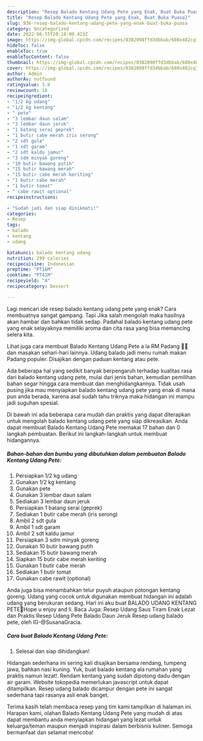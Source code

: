 ```yaml
---
description: "Resep Balado Kentang Udang Pete yang Enak, Buat Buka Puasa}"
title: "Resep Balado Kentang Udang Pete yang Enak, Buat Buka Puasa}"
slug: 936-resep-balado-kentang-udang-pete-yang-enak-buat-buka-puasa
category: Uncategorized
date: 2022-06-15T20:18:00.423Z
image: https://img-global.cpcdn.com/recipes/0382098ffd3dbbab/680x482cq70/balado-kentang-udang-pete-foto-resep-utama.jpg
hideToc: false
enableToc: true
enableTocContent: false
thumbnail: https://img-global.cpcdn.com/recipes/0382098ffd3dbbab/680x482cq70/balado-kentang-udang-pete-foto-resep-utama.jpg
cover: https://img-global.cpcdn.com/recipes/0382098ffd3dbbab/680x482cq70/balado-kentang-udang-pete-foto-resep-utama.jpg
author: Admin
authorAv: notfound
ratingvalue: 3.8
reviewcount: 18
recipeingredient:
- "1/2 kg udang"
- "1/2 kg kentang"
- " pete"
- "3 lembar daun salam"
- "3 lembar daun jeruk"
- "1 batang serai geprek"
- "1 butir cabe merah iris serong"
- "2 sdt gula"
- "1 sdt garam"
- "2 sdt kaldu jamur"
- "3 sdm minyak goreng"
- "10 butir bawang putih"
- "15 butir bawang merah"
- "15 butir cabe merah keriting"
- "1 butir cabe merah"
- "1 butir tomat"
- " cabe rawit optional"
recipeinstructions:

- "Sudah jadi dan siap dinikmati!"
categories:
- Resep
tags:
- balado
- kentang
- udang

katakunci: balado kentang udang 
nutrition: 299 calories
recipecuisine: Indonesian
preptime: "PT16M"
cooktime: "PT41M"
recipeyield: "4"
recipecategory: Dessert

---
```



Lagi mencari ide resep balado kentang udang pete yang enak? Cara membuatnya sangat gampang. Tapi Jika salah mengolah maka hasilnya akan hambar dan bahkan tidak sedap. Padahal balado kentang udang pete yang enak selayaknya memiliki aroma dan cita rasa yang bisa memancing selera kita.


Lihat juga cara membuat Balado Kentang Udang Pete a la RM Padang 👍🏼 dan masakan sehari-hari lainnya. Udang balado jadi menu rumah makan Padang populer. Disajikan dengan paduan kentang atau pete.

Ada beberapa hal yang sedikit banyak berpengaruh terhadap kualitas rasa dari balado kentang udang pete, mulai dari jenis bahan, kemudian pemilihan bahan segar hingga cara membuat dan menghidangkannya. Tidak usah pusing jika mau menyiapkan balado kentang udang pete yang enak di mana pun anda berada, karena asal sudah tahu triknya maka hidangan ini mampu jadi suguhan spesial.


Di bawah ini ada beberapa cara mudah dan praktis yang dapat diterapkan untuk mengolah balado kentang udang pete yang siap dikreasikan. Anda dapat membuat Balado Kentang Udang Pete memakai 17 bahan dan 0 langkah pembuatan. Berikut ini langkah-langkah untuk membuat hidangannya.

<!--inarticleads1-->

##### Bahan-bahan dan bumbu yang dibutuhkan dalam pembuatan Balado Kentang Udang Pete:

1. Persiapkan 1/2 kg udang
1. Gunakan 1/2 kg kentang
1. Gunakan  pete
1. Gunakan 3 lembar daun salam
1. Sediakan 3 lembar daun jeruk
1. Persiapkan 1 batang serai (geprek)
1. Sediakan 1 butir cabe merah (iris serong)
1. Ambil 2 sdt gula
1. Ambil 1 sdt garam
1. Ambil 2 sdt kaldu jamur
1. Persiapkan 3 sdm minyak goreng
1. Gunakan 10 butir bawang putih
1. Sediakan 15 butir bawang merah
1. Siapkan 15 butir cabe merah keriting
1. Gunakan 1 butir cabe merah
1. Sediakan 1 butir tomat
1. Gunakan  cabe rawit (optional)


Anda juga bisa menambahkan telur puyuh ataupun potongan kentang goreng. Udang yang cocok untuk digunakan membuat hidangan ini adalah udang yang berukuran sedang. Hari ini aku buat BALADO UDANG KENTANG PETE🍴Hope u enjoy and li. Baca Juga: Resep Udang Saus Tiram Enak Lezat dan Praktis Resep Udang Pete Balado Daun Jeruk⁣ Resep udang balado pete, oleh IG-@SusanaGracia. 

<!--inarticleads2-->

##### Cara buat Balado Kentang Udang Pete:


1. Selesai dan siap dihidangkan!

Hidangan sederhana ini sering kali disajikan bersama rendang, tumpeng jawa, bahkan nasi kuning. Yuk, buat balado kentang ala rumahan yang praktis namun lezat!. Rendam kentang yang sudah dipotong dadu dengan air garam. Website tokopedia memerlukan javascript untuk dapat ditampilkan. Resep udang balado dicampur dengan pete ini sangat sederhana tapi rasanya asli enak banget. 

Terima kasih telah membaca resep yang tim kami tampilkan di halaman ini. Harapan kami, olahan Balado Kentang Udang Pete yang mudah di atas dapat membantu anda menyiapkan hidangan yang lezat untuk keluarga/teman maupun menjadi inspirasi dalam berbisnis kuliner. Semoga bermanfaat dan selamat mencoba!
